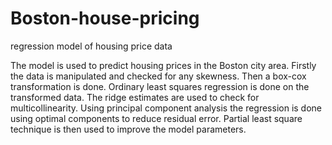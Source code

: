 # Boston-house-pricing
regression model of housing price data

The model is used to predict housing prices in the Boston city area. Firstly the data is manipulated and checked for any skewness. Then a box-cox transformation is done. Ordinary least squares regression is done on the transformed data. The ridge estimates are used to check for multicollinearity. Using principal component analysis the regression is done using optimal components to reduce residual error. Partial least square technique is then used to improve the model parameters.

